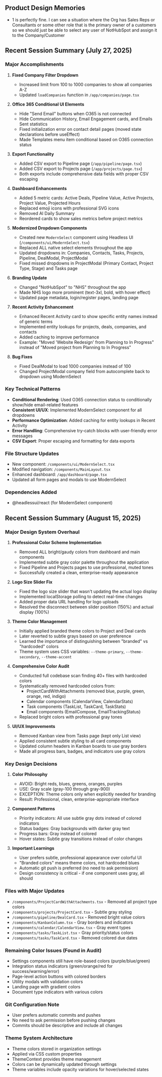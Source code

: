 ## Product Design Memories

- 1 is perfectly fine. I can see a situation where the Org has Sales Reps or Consultants or some other role that is the primary owner of a customers so we should just be able to select any user of NotHubSpot and assign it to the Company/Customer

## Recent Session Summary (July 27, 2025)

### Major Accomplishments

1. **Fixed Company Filter Dropdown**
   - Increased limit from 100 to 1000 companies to show all companies A-Z
   - Updated `loadCompanies` function in `/app/companies/page.tsx`

2. **Office 365 Conditional UI Elements**
   - Hide "Send Email" buttons when O365 is not connected
   - Hide Communication History, Email Engagement cards, and Emails Sent statistics
   - Fixed initialization error on contact detail pages (moved state declarations before useEffect)
   - Made Templates menu item conditional based on O365 connection status

3. **Export Functionality**
   - Added CSV export to Pipeline page (`/app/pipeline/page.tsx`)
   - Added CSV export to Projects page (`/app/projects/page.tsx`)
   - Both exports include comprehensive data fields with proper CSV escaping

4. **Dashboard Enhancements**
   - Added 5 metric cards: Active Deals, Pipeline Value, Active Projects, Project Value, Projected Hours
   - Replaced emoji icons with professional SVG icons
   - Removed AI Daily Summary
   - Reordered cards to show sales metrics before project metrics

5. **Modernized Dropdown Components**
   - Created new `ModernSelect` component using Headless UI (`/components/ui/ModernSelect.tsx`)
   - Replaced ALL native select elements throughout the app
   - Updated dropdowns in: Companies, Contacts, Tasks, Projects, Pipeline, DealModal, ProjectModal
   - Fixed missed dropdowns in ProjectModal (Primary Contact, Project Type, Stage) and Tasks page

6. **Branding Update**
   - Changed "NotHubSpot" to "NHS" throughout the app
   - Made NHS logo more prominent (text-3xl, bold, with hover effect)
   - Updated page metadata, login/register pages, landing page

7. **Recent Activity Enhancement**
   - Enhanced Recent Activity card to show specific entity names instead of generic terms
   - Implemented entity lookups for projects, deals, companies, and contacts
   - Added caching to improve performance
   - Example: "Moved 'Website Redesign' from Planning to In Progress" instead of "Moved project from Planning to In Progress"

8. **Bug Fixes**
   - Fixed DealModal to load 1000 companies instead of 100
   - Changed ProjectModal company field from autocomplete back to dropdown using ModernSelect

### Key Technical Patterns

- **Conditional Rendering**: Used O365 connection status to conditionally show/hide email-related features
- **Consistent UI/UX**: Implemented ModernSelect component for all dropdowns
- **Performance Optimization**: Added caching for entity lookups in Recent Activity
- **Error Handling**: Comprehensive try-catch blocks with user-friendly error messages
- **CSV Export**: Proper escaping and formatting for data exports

### File Structure Updates
- New component: `/components/ui/ModernSelect.tsx`
- Modified navigation: `/components/MainLayout.tsx`
- Enhanced dashboard: `/app/dashboard/page.tsx`
- Updated all form pages and modals to use ModernSelect

### Dependencies Added
- @headlessui/react (for ModernSelect component)

## Recent Session Summary (August 15, 2025)

### Major Design System Overhaul

1. **Professional Color Scheme Implementation**
   - Removed ALL bright/gaudy colors from dashboard and main components
   - Implemented subtle gray color palette throughout the application
   - Fixed Pipeline and Projects pages to use professional, muted tones
   - Successfully created a clean, enterprise-ready appearance

2. **Logo Size Slider Fix**
   - Fixed the logo size slider that wasn't updating the actual logo display
   - Implemented localStorage polling to detect real-time changes
   - Added proper data URL handling for logo uploads
   - Resolved the disconnect between slider position (150%) and actual display (100%)

3. **Theme Color Management**
   - Initially applied branded theme colors to Project and Deal cards
   - Later reverted to subtle grays based on user preference
   - Learned the importance of distinguishing between "branded" vs "hardcoded" colors
   - Theme system uses CSS variables: `--theme-primary`, `--theme-secondary`, `--theme-accent`

4. **Comprehensive Color Audit**
   - Conducted full codebase scan finding 40+ files with hardcoded colors
   - Systematically removed hardcoded colors from:
     - ProjectCardWithAttachments (removed blue, purple, green, orange, red, indigo)
     - Calendar components (CalendarView, CalendarStats)
     - Task components (TaskList, TaskCard, TaskStats)
     - Email components (EmailCompose, EmailTrackingStatus)
   - Replaced bright colors with professional gray tones

5. **UI/UX Improvements**
   - Removed Kanban view from Tasks page (kept only List view)
   - Applied consistent subtle styling to all card components
   - Updated column headers in Kanban boards to use gray borders
   - Made all progress bars, badges, and indicators use gray colors

### Key Design Decisions

1. **Color Philosophy**
   - AVOID: Bright reds, blues, greens, oranges, purples
   - USE: Gray scale (gray-100 through gray-900)
   - EXCEPTION: Theme colors only when explicitly needed for branding
   - Result: Professional, clean, enterprise-appropriate interface

2. **Component Patterns**
   - Priority indicators: All use subtle gray dots instead of colored indicators
   - Status badges: Gray backgrounds with darker gray text
   - Progress bars: Gray instead of colored
   - Hover states: Subtle gray transitions instead of color changes

3. **Important Learnings**
   - User prefers subtle, professional appearance over colorful UI
   - "Branded colors" means theme colors, not hardcoded blues
   - Automatic git push is preferred (no need to ask permission)
   - Design consistency is critical - if one component uses gray, all should

### Files with Major Updates
- `/components/ProjectCardWithAttachments.tsx` - Removed all project type colors
- `/components/projects/ProjectCard.tsx` - Subtle gray styling
- `/components/pipeline/DealCard.tsx` - Removed bright value colors
- `/components/KanbanColumn.tsx` - Gray borders and indicators
- `/components/calendar/CalendarView.tsx` - Gray event types
- `/components/tasks/TaskList.tsx` - Gray priority/status colors
- `/components/tasks/TaskCard.tsx` - Removed colored due dates

### Remaining Color Issues (Found in Audit)
- Settings components still have role-based colors (purple/blue/green)
- Integration status indicators (green/orange/red for success/warning/error)
- Page-level action buttons with colored borders
- Utility modals with validation colors
- Landing page with gradient colors
- Document type indicators with various colors

### Git Configuration Note
- User prefers automatic commits and pushes
- No need to ask permission before pushing changes
- Commits should be descriptive and include all changes

### Theme System Architecture
- Theme colors stored in organization settings
- Applied via CSS custom properties
- ThemeContext provides theme management
- Colors can be dynamically updated through settings
- Theme variables include opacity variations for hover/selected states